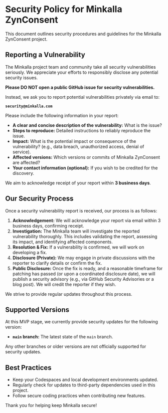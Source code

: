 # Security Policy for Minkalla ZynConsent

This document outlines security procedures and guidelines for the Minkalla ZynConsent project.

## Reporting a Vulnerability

The Minkalla project team and community take all security vulnerabilities seriously. We appreciate your efforts to responsibly disclose any potential security issues.

**Please DO NOT open a public GitHub issue for security vulnerabilities.**

Instead, we ask you to report potential vulnerabilities privately via email to:

**`security@minkalla.com`**

Please include the following information in your report:

* **A clear and concise description of the vulnerability:** What is the issue?
* **Steps to reproduce:** Detailed instructions to reliably reproduce the issue.
* **Impact:** What is the potential impact or consequence of the vulnerability? (e.g., data breach, unauthorized access, denial of service).
* **Affected versions:** Which versions or commits of Minkalla ZynConsent are affected?
* **Your contact information (optional):** If you wish to be credited for the discovery.

We aim to acknowledge receipt of your report within **3 business days**.

## Our Security Process

Once a security vulnerability report is received, our process is as follows:

1.  **Acknowledgement:** We will acknowledge your report via email within 3 business days, confirming receipt.
2.  **Investigation:** The Minkalla team will investigate the reported vulnerability thoroughly. This includes validating the report, assessing its impact, and identifying affected components.
3.  **Resolution & Fix:** If a vulnerability is confirmed, we will work on developing a fix.
4.  **Disclosure (Private):** We may engage in private discussions with the reporter to clarify details or confirm the fix.
5.  **Public Disclosure:** Once the fix is ready, and a reasonable timeframe for patching has passed (or upon a coordinated disclosure date), we will publish a security advisory (e.g., via GitHub Security Advisories or a blog post). We will credit the reporter if they wish.

We strive to provide regular updates throughout this process.

## Supported Versions

At this MVP stage, we currently provide security updates for the following version:

* **`main` branch:** The latest state of the `main` branch.

Any other branches or older versions are not officially supported for security updates.

## Best Practices

* Keep your Codespaces and local development environments updated.
* Regularly check for updates to third-party dependencies used in this project.
* Follow secure coding practices when contributing new features.

Thank you for helping keep Minkalla secure!
